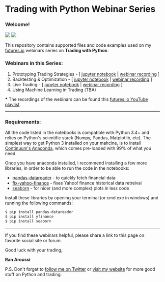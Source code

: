 # Trading with Python Webinar Series

### Welcome!

[<img src="https://img.shields.io/github/stars/ranaroussi/futuresio-webinars.svg?style=social&label=Star&maxAge=60">](https://github.com/ranaroussi/futuresio-webinars)
[<img src="https://img.shields.io/twitter/follow/aroussi.svg?style=social&label=Follow%20Me&maxAge=60">](https://twitter.com/aroussi)

This repository contains supported files and code examples
used on my [futures.io](http://futures.io) webinars series on **Trading with Python**.

### Webinars in this Series:

1. Prototyping Trading Strategies -
[ [jupyter notebook](https://github.com/ranaroussi/futuresio-webinars/blob/master/01-prototyping-trading-strategies.ipynb) |
[webinar recording](https://www.youtube.com/watch?v=amV0G11symc&index=1&list=PL3h-pf1ScFPLmB4P7V8FRnSYoN1o7wEde) ]
2. Backtesting & Optimization - [ [jupyter notebook](https://github.com/ranaroussi/futuresio-webinars/blob/master/02-backtesting-and-optimization.ipynb) |
[webinar recording](https://www.youtube.com/watch?v=uD4nokfTnAs&list=PL3h-pf1ScFPLmB4P7V8FRnSYoN1o7wEde&index=2) ]
3. Live Trading - [ [jupyter notebook](https://github.com/ranaroussi/futuresio-webinars/blob/master/03-live-trading.ipynb) |
[webinar recording](https://www.youtube.com/watch?v=fE1Op4Egi34&list=PL3h-pf1ScFPLmB4P7V8FRnSYoN1o7wEde&index=3) ]
3. Using Machine Learning in Trading (TBA)

**\*** The recordings of the webinars can be found this [futures.io YouTube playlist](https://www.youtube.com/watch?v=amV0G11symc&list=PL3h-pf1ScFPLmB4P7V8FRnSYoN1o7wEde).

---

### Requirements:

All the code listed in the notebooks is compatible with Python 3.4+ and relies
on Python's scientific stack (Numpy, Pandas, Matplotlib, etc).
The simplest way to get Python 3 installed on your mahcine,
is to install [Continuum's Anaconda](https://www.continuum.io/downloads),
which comes pre-loaded with 99% of what you need.

Once you have anaconda installed, I recommend installing a few more libraries,
in order to be able to run the code in the notebooks:

* [pandas-datareader](https://github.com/pydata/pandas-datareader) - to quickly fetch financial data
* [fix-yahoo-finance](https://github.com/ranaroussi/fix-yahoo-finance) - fixes Yahoo! finance historical data retreival
* [seaborn](https://seaborn.pydata.org) - for nicer (and more complex) plots in less code

Install these libraries by opening your terminal (or cmd.exe in windows) and running the following commands:


```bash
$ pip install pandas-datareader
$ pip install yfinance
$ pip install seaborn
```

---

If you find these webinars helpful, please share a link to this page on favorite social site or forum.

Good luck with your trading,

**Ran Aroussi**

P.S. Don't forget to [follow me on Twitter](http://twitter.com/aroussi) or [visit my website](http://aroussi.com) for more good stuff on Python and trading.



